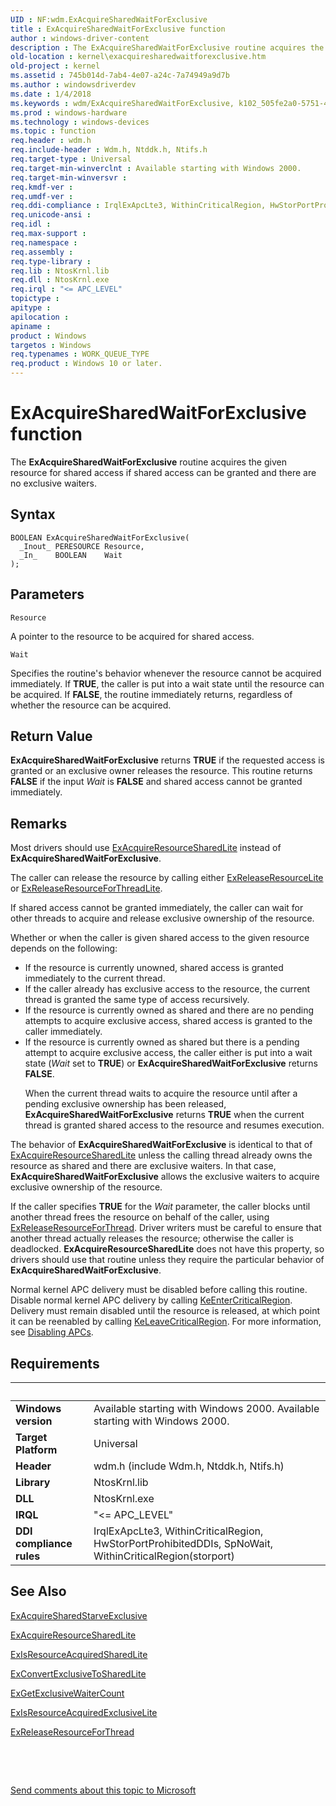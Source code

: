 ```yaml
---
UID : NF:wdm.ExAcquireSharedWaitForExclusive
title : ExAcquireSharedWaitForExclusive function
author : windows-driver-content
description : The ExAcquireSharedWaitForExclusive routine acquires the given resource for shared access if shared access can be granted and there are no exclusive waiters.
old-location : kernel\exacquiresharedwaitforexclusive.htm
old-project : kernel
ms.assetid : 745b014d-7ab4-4e07-a24c-7a74949a9d7b
ms.author : windowsdriverdev
ms.date : 1/4/2018
ms.keywords : wdm/ExAcquireSharedWaitForExclusive, k102_505fe2a0-5751-4481-a545-2091828463ce.xml, ExAcquireSharedWaitForExclusive routine [Kernel-Mode Driver Architecture], ExAcquireSharedWaitForExclusive, kernel.exacquiresharedwaitforexclusive
ms.prod : windows-hardware
ms.technology : windows-devices
ms.topic : function
req.header : wdm.h
req.include-header : Wdm.h, Ntddk.h, Ntifs.h
req.target-type : Universal
req.target-min-winverclnt : Available starting with Windows 2000.
req.target-min-winversvr : 
req.kmdf-ver : 
req.umdf-ver : 
req.ddi-compliance : IrqlExApcLte3, WithinCriticalRegion, HwStorPortProhibitedDDIs, SpNoWait, WithinCriticalRegion(storport)
req.unicode-ansi : 
req.idl : 
req.max-support : 
req.namespace : 
req.assembly : 
req.type-library : 
req.lib : NtosKrnl.lib
req.dll : NtosKrnl.exe
req.irql : "<= APC_LEVEL"
topictype : 
apitype : 
apilocation : 
apiname : 
product : Windows
targetos : Windows
req.typenames : WORK_QUEUE_TYPE
req.product : Windows 10 or later.
---
```



# ExAcquireSharedWaitForExclusive function
The <b>ExAcquireSharedWaitForExclusive</b> routine acquires the given resource for shared access if shared access can be granted and there are no exclusive waiters.

## Syntax

````
BOOLEAN ExAcquireSharedWaitForExclusive(
  _Inout_ PERESOURCE Resource,
  _In_    BOOLEAN    Wait
);
````

## Parameters

`Resource`

A pointer to the resource to be acquired for shared access.

`Wait`

Specifies the routine's behavior whenever the resource cannot be acquired immediately. If <b>TRUE</b>, the caller is put into a wait state until the resource can be acquired. If <b>FALSE</b>, the routine immediately returns, regardless of whether the resource can be acquired.


## Return Value

<b>ExAcquireSharedWaitForExclusive</b> returns <b>TRUE</b> if the requested access is granted or an exclusive owner releases the resource. This routine returns <b>FALSE</b> if the input <i>Wait</i> is <b>FALSE</b> and shared access cannot be granted immediately.

## Remarks

Most drivers should use <a href="..\wdm\nf-wdm-exacquireresourcesharedlite.md">ExAcquireResourceSharedLite</a> instead of <b>ExAcquireSharedWaitForExclusive</b>.

The caller can release the resource by calling either <a href="https://msdn.microsoft.com/library/windows/hardware/ff545597">ExReleaseResourceLite</a> or <a href="..\wdm\nf-wdm-exreleaseresourceforthreadlite.md">ExReleaseResourceForThreadLite</a>.

If shared access cannot be granted immediately, the caller can wait for other threads to acquire and release exclusive ownership of the resource.

Whether or when the caller is given shared access to the given resource depends on the following:
<ul>
<li>
If the resource is currently unowned, shared access is granted immediately to the current thread.

</li>
<li>
If the caller already has exclusive access to the resource, the current thread is granted the same type of access recursively. 

</li>
<li>
If the resource is currently owned as shared and there are no pending attempts to acquire exclusive access, shared access is granted to the caller immediately. 

</li>
<li>
If the resource is currently owned as shared but there is a pending attempt to acquire exclusive access, the caller either is put into a wait state (<i>Wait</i> set to <b>TRUE</b>) or <b>ExAcquireSharedWaitForExclusive</b> returns <b>FALSE</b>.

When the current thread waits to acquire the resource until after a pending exclusive ownership has been released, <b>ExAcquireSharedWaitForExclusive</b> returns <b>TRUE</b> when the current thread is granted shared access to the resource and resumes execution. 

</li>
</ul>The behavior of <b>ExAcquireSharedWaitForExclusive</b> is identical to that of <a href="..\wdm\nf-wdm-exacquireresourcesharedlite.md">ExAcquireResourceSharedLite</a> unless the calling thread already owns the resource as shared and there are exclusive waiters. In that case, <b>ExAcquireSharedWaitForExclusive</b> allows the exclusive waiters to acquire exclusive ownership of the resource.

If the caller specifies <b>TRUE</b> for the <i>Wait</i> parameter, the caller blocks until another thread frees the resource on behalf of the caller, using <a href="https://msdn.microsoft.com/library/windows/hardware/ff545577">ExReleaseResourceForThread</a>. Driver writers must be careful to ensure that another thread actually releases the resource; otherwise the caller is deadlocked. <b>ExAcquireResourceSharedLite</b> does not have this property, so drivers should use that routine unless they require the particular behavior of <b>ExAcquireSharedWaitForExclusive</b>.

Normal kernel APC delivery must be disabled before calling this routine. Disable normal kernel APC delivery by calling <a href="..\wdm\nf-wdm-keentercriticalregion.md">KeEnterCriticalRegion</a>. Delivery must remain disabled until the resource is released, at which point it can be reenabled by calling <a href="..\wdm\nf-wdm-keleavecriticalregion.md">KeLeaveCriticalRegion</a>. For more information, see <a href="https://msdn.microsoft.com/library/windows/hardware/ff543219">Disabling APCs</a>.

## Requirements
| &nbsp; | &nbsp; |
| ---- |:---- |
| **Windows version** | Available starting with Windows 2000. Available starting with Windows 2000. |
| **Target Platform** | Universal |
| **Header** | wdm.h (include Wdm.h, Ntddk.h, Ntifs.h) |
| **Library** | NtosKrnl.lib |
| **DLL** | NtosKrnl.exe |
| **IRQL** | "<= APC_LEVEL" |
| **DDI compliance rules** | IrqlExApcLte3, WithinCriticalRegion, HwStorPortProhibitedDDIs, SpNoWait, WithinCriticalRegion(storport) |

## See Also

<a href="..\wdm\nf-wdm-exacquiresharedstarveexclusive.md">ExAcquireSharedStarveExclusive</a>

<a href="..\wdm\nf-wdm-exacquireresourcesharedlite.md">ExAcquireResourceSharedLite</a>

<a href="..\wdm\nf-wdm-exisresourceacquiredsharedlite.md">ExIsResourceAcquiredSharedLite</a>

<a href="..\wdm\nf-wdm-exconvertexclusivetosharedlite.md">ExConvertExclusiveToSharedLite</a>

<a href="..\wdm\nf-wdm-exgetexclusivewaitercount.md">ExGetExclusiveWaiterCount</a>

<a href="..\wdm\nf-wdm-exisresourceacquiredexclusivelite.md">ExIsResourceAcquiredExclusiveLite</a>

<a href="https://msdn.microsoft.com/library/windows/hardware/ff545577">ExReleaseResourceForThread</a>

 

 

<a href="mailto:wsddocfb@microsoft.com?subject=Documentation%20feedback [kernel\kernel]:%20ExAcquireSharedWaitForExclusive routine%20 RELEASE:%20(1/4/2018)&amp;body=%0A%0APRIVACY STATEMENT%0A%0AWe use your feedback to improve the documentation. We don't use your email address for any other purpose, and we'll remove your email address from our system after the issue that you're reporting is fixed. While we're working to fix this issue, we might send you an email message to ask for more info. Later, we might also send you an email message to let you know that we've addressed your feedback.%0A%0AFor more info about Microsoft's privacy policy, see http://privacy.microsoft.com/en-us/default.aspx." title="Send comments about this topic to Microsoft">Send comments about this topic to Microsoft</a>